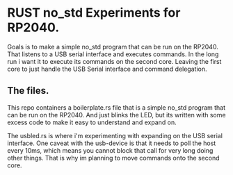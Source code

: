 # RUST no_std Experiments for RP2040.
Goals is to make a simple no_std program that can be run on the RP2040.
That listens to a USB serial interface and executes commands.
In the long run i want it to execute its commands on the second core.
Leaving the first core to just handle the USB Serial interface and command delegation.

## The files.
This repo containers a boilerplate.rs file that is a simple no_std program that can be run on the RP2040. And just blinks the LED, but its written with some excess code to make it easy to understand and expand on.

The usbled.rs is where i'm experimenting with expanding on the USB serial interface. One caveat with the usb-device is that it needs to poll the host every 10ms, which means you cannot block that call for very long doing other things. That is why im planning to move commands onto the second core.